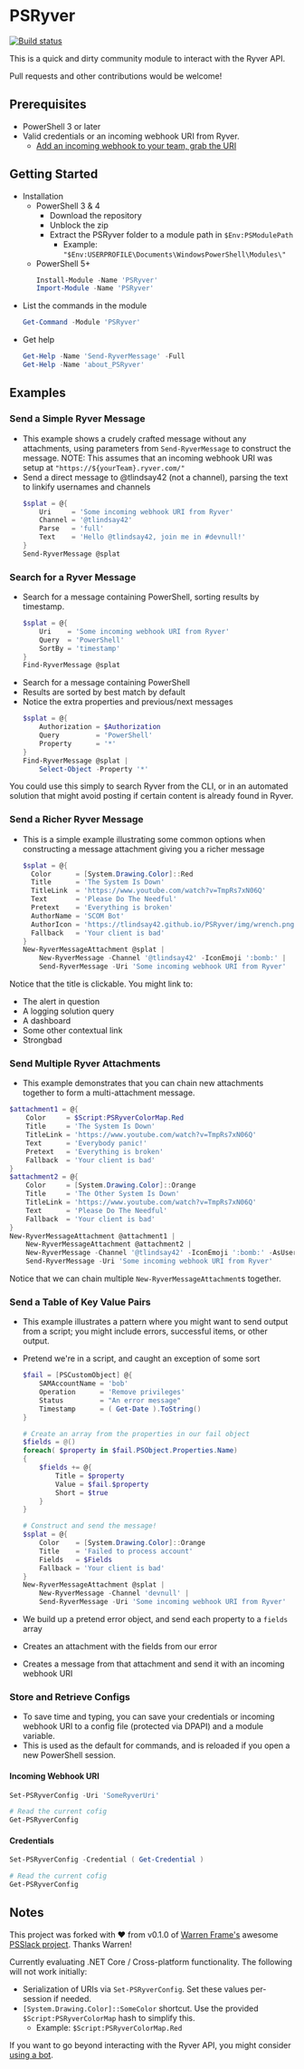 # PSRyver

[![Build status](https://ci.appveyor.com/api/projects/status/qwuvmd3cc4iodlc0?svg=true)](https://ci.appveyor.com/project/tlindsay42/psryver)

This is a quick and dirty community module to interact with the Ryver API.

Pull requests and other contributions would be welcome!

## Prerequisites

* PowerShell 3 or later
* Valid credentials or an incoming webhook URI from Ryver.
    * [Add an incoming webhook to your team, grab the URI](https://api.ryver.com/ryvhooks_simple_incoming.html)

## Getting Started

* Installation
    * PowerShell 3 & 4
        * Download the repository
        * Unblock the zip
        * Extract the PSRyver folder to a module path in `$Env:PSModulePath`
            * Example: `"$Env:USERPROFILE\Documents\WindowsPowerShell\Modules\"`
    * PowerShell 5+
        ```powershell
        Install-Module -Name 'PSRyver'
        Import-Module -Name 'PSRyver'
        ```
* List the commands in the module
    ```powershell
    Get-Command -Module 'PSRyver'
    ```
* Get help
    ```powershell
    Get-Help -Name 'Send-RyverMessage' -Full
    Get-Help -Name 'about_PSRyver'
    ```

## Examples

### Send a Simple Ryver Message

* This example shows a crudely crafted message without any attachments, using parameters from `Send-RyverMessage` to construct the message.
  NOTE: This assumes that an incoming webhook URI was setup at `"https://${yourTeam}.ryver.com/"`
* Send a direct message to @tlindsay42 (not a channel), parsing the text to linkify usernames and channels
    ```powershell
    $splat = @{
        Uri     = 'Some incoming webhook URI from Ryver'
        Channel = '@tlindsay42'
        Parse   = 'full'
        Text    = 'Hello @tlindsay42, join me in #devnull!'
    }
    Send-RyverMessage @splat
    ```

<!-- ![Simple Send-RyverMessage](/docs/img/SimpleMessage.png) -->

### Search for a Ryver Message

* Search for a message containing PowerShell, sorting results by timestamp.
    ```powershell
    $splat = @{
        Uri    = 'Some incoming webhook URI from Ryver'
        Query  = 'PowerShell'
        SortBy = 'timestamp'
    }
    Find-RyverMessage @splat
    ```

<!-- ![Find Message](/docs/img/FindMessage.png) -->

* Search for a message containing PowerShell
* Results are sorted by best match by default
* Notice the extra properties and previous/next messages
    ```powershell
    $splat = @{
        Authorization = $Authorization
        Query         = 'PowerShell'
        Property      = '*'
    }
    Find-RyverMessage @splat |
        Select-Object -Property '*'
    ```

<!-- ![Find Message Select All](/docs/img/FindMessageSelect.png) -->

You could use this simply to search Ryver from the CLI, or in an automated solution that might avoid posting if certain content is already found in Ryver.

### Send a Richer Ryver Message

* This is a simple example illustrating some common options when constructing a message attachment giving you a richer message
    ```powershell
    $splat = @{
      Color      = [System.Drawing.Color]::Red
      Title      = 'The System Is Down'
      TitleLink  = 'https://www.youtube.com/watch?v=TmpRs7xN06Q'
      Text       = 'Please Do The Needful'
      Pretext    = 'Everything is broken'
      AuthorName = 'SCOM Bot'
      AuthorIcon = 'https://tlindsay42.github.io/PSRyver/img/wrench.png'
      Fallback   = 'Your client is bad'
    }
    New-RyverMessageAttachment @splat |
        New-RyverMessage -Channel '@tlindsay42' -IconEmoji ':bomb:' |
        Send-RyverMessage -Uri 'Some incoming webhook URI from Ryver'
    ```

<!-- ![Rich messages](/docs/img/RichMessage.png) -->

Notice that the title is clickable.  You might link to:

* The alert in question
* A logging solution query
* A dashboard
* Some other contextual link
* Strongbad

### Send Multiple Ryver Attachments

* This example demonstrates that you can chain new attachments together to form a multi-attachment message.

```powershell
$attachment1 = @{
    Color     = $Script:PSRyverColorMap.Red
    Title     = 'The System Is Down'
    TitleLink = 'https://www.youtube.com/watch?v=TmpRs7xN06Q'
    Text      = 'Everybody panic!'
    Pretext   = 'Everything is broken'
    Fallback  = 'Your client is bad'
}
$attachment2 = @{
    Color     = [System.Drawing.Color]::Orange
    Title     = 'The Other System Is Down'
    TitleLink = 'https://www.youtube.com/watch?v=TmpRs7xN06Q'
    Text      = 'Please Do The Needful'
    Fallback  = 'Your client is bad'
}
New-RyverMessageAttachment @attachment1 |
    New-RyverMessageAttachment @attachment2 |
    New-RyverMessage -Channel '@tlindsay42' -IconEmoji ':bomb:' -AsUser -Username 'SCOM Bot' |
    Send-RyverMessage -Uri 'Some incoming webhook URI from Ryver'
```

<!-- ![Multiple Attachments](/docs/img/MultiAttachments.png) -->

Notice that we can chain multiple `New-RyverMessageAttachment`s together.

### Send a Table of Key Value Pairs

* This example illustrates a pattern where you might want to send output from a script; you might include errors, successful items, or other output.
* Pretend we're in a script, and caught an exception of some sort
    ```powershell
    $fail = [PSCustomObject] @{
        SAMAccountName = 'bob'
        Operation      = 'Remove privileges'
        Status         = "An error message"
        Timestamp      = ( Get-Date ).ToString()
    }

    # Create an array from the properties in our fail object
    $fields = @()
    foreach( $property in $fail.PSObject.Properties.Name)
    {
        $fields += @{
            Title = $property
            Value = $fail.$property
            Short = $true
        }
    }

    # Construct and send the message!
    $splat = @{
        Color    = [System.Drawing.Color]::Orange
        Title    = 'Failed to process account'
        Fields   = $Fields
        Fallback = 'Your client is bad'
    }
    New-RyverMessageAttachment @splat |
        New-RyverMessage -Channel 'devnull' |
        Send-RyverMessage -Uri 'Some incoming webhook URI from Ryver'
    ```

* We build up a pretend error object, and send each property to a `fields` array
* Creates an attachment with the fields from our error
* Creates a message from that attachment and send it with an incoming webhook URI

<!-- ![Fields](/docs/img/Fields.png) -->

### Store and Retrieve Configs

* To save time and typing, you can save your credentials or incoming webhook URI to a config file (protected via DPAPI) and a module variable.
* This is used as the default for commands, and is reloaded if you open a new PowerShell session.

#### Incoming Webhook URI

```powershell
Set-PSRyverConfig -Uri 'SomeRyverUri'

# Read the current cofig
Get-PSRyverConfig
```

#### Credentials

```powershell
Set-PSRyverConfig -Credential ( Get-Credential )

# Read the current cofig
Get-PSRyverConfig
```

## Notes

This project was forked with :heart: from v0.1.0 of [Warren Frame's](https://github.com/RamblingCookieMonster) awesome [PSSlack project](https://github.com/RamblingCookieMonster/PSSlack/tree/c0bf2b67278d5df455ae769d5912aa25d09fcf72).  Thanks Warren!

Currently evaluating .NET Core / Cross-platform functionality.  The following will not work initially:

* Serialization of URIs via `Set-PSRyverConfig`.  Set these values per-session if needed.
* `[System.Drawing.Color]::SomeColor` shortcut.  Use the provided `$Script:PSRyverColorMap` hash to simplify this.
    * Example: `$Script:PSRyverColorMap.Red`

If you want to go beyond interacting with the Ryver API, you might consider [using a bot](http://ramblingcookiemonster.github.io/PoshBot/#references).
